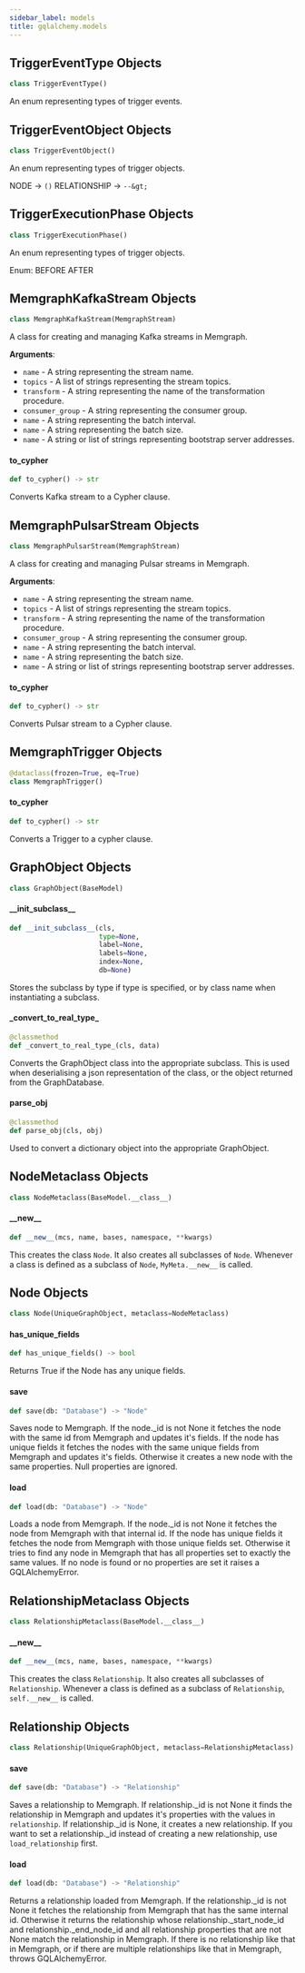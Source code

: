 ```yaml
---
sidebar_label: models
title: gqlalchemy.models
---
```


## TriggerEventType Objects

```python
class TriggerEventType()
```

An enum representing types of trigger events.

## TriggerEventObject Objects

```python
class TriggerEventObject()
```

An enum representing types of trigger objects.

NODE -&gt; `()`
RELATIONSHIP -&gt; `--&gt;`

## TriggerExecutionPhase Objects

```python
class TriggerExecutionPhase()
```

An enum representing types of trigger objects.

Enum:
    BEFORE
    AFTER

## MemgraphKafkaStream Objects

```python
class MemgraphKafkaStream(MemgraphStream)
```

A class for creating and managing Kafka streams in Memgraph.

**Arguments**:

- `name` - A string representing the stream name.
- `topics` - A list of strings representing the stream topics.
- `transform` - A string representing the name of the transformation procedure.
- `consumer_group` - A string representing the consumer group.
- `name` - A string representing the batch interval.
- `name` - A string representing the batch size.
- `name` - A string or list of strings representing bootstrap server addresses.

#### to\_cypher

```python
def to_cypher() -> str
```

Converts Kafka stream to a Cypher clause.

## MemgraphPulsarStream Objects

```python
class MemgraphPulsarStream(MemgraphStream)
```

A class for creating and managing Pulsar streams in Memgraph.

**Arguments**:

- `name` - A string representing the stream name.
- `topics` - A list of strings representing the stream topics.
- `transform` - A string representing the name of the transformation procedure.
- `consumer_group` - A string representing the consumer group.
- `name` - A string representing the batch interval.
- `name` - A string representing the batch size.
- `name` - A string or list of strings representing bootstrap server addresses.

#### to\_cypher

```python
def to_cypher() -> str
```

Converts Pulsar stream to a Cypher clause.

## MemgraphTrigger Objects

```python
@dataclass(frozen=True, eq=True)
class MemgraphTrigger()
```

#### to\_cypher

```python
def to_cypher() -> str
```

Converts a Trigger to a cypher clause.

## GraphObject Objects

```python
class GraphObject(BaseModel)
```

#### \_\_init\_subclass\_\_

```python
def __init_subclass__(cls,
                      type=None,
                      label=None,
                      labels=None,
                      index=None,
                      db=None)
```

Stores the subclass by type if type is specified, or by class name
when instantiating a subclass.

#### \_convert\_to\_real\_type\_

```python
@classmethod
def _convert_to_real_type_(cls, data)
```

Converts the GraphObject class into the appropriate subclass.
This is used when deserialising a json representation of the class,
or the object returned from the GraphDatabase.

#### parse\_obj

```python
@classmethod
def parse_obj(cls, obj)
```

Used to convert a dictionary object into the appropriate
GraphObject.

## NodeMetaclass Objects

```python
class NodeMetaclass(BaseModel.__class__)
```

#### \_\_new\_\_

```python
def __new__(mcs, name, bases, namespace, **kwargs)
```

This creates the class `Node`. It also creates all subclasses
of `Node`. Whenever a class is defined as a subclass of `Node`,
`MyMeta.__new__` is called.

## Node Objects

```python
class Node(UniqueGraphObject, metaclass=NodeMetaclass)
```

#### has\_unique\_fields

```python
def has_unique_fields() -> bool
```

Returns True if the Node has any unique fields.

#### save

```python
def save(db: "Database") -> "Node"
```

Saves node to Memgraph.
If the node._id is not None it fetches the node with the same id from
Memgraph and updates it&#x27;s fields.
If the node has unique fields it fetches the nodes with the same unique
fields from Memgraph and updates it&#x27;s fields.
Otherwise it creates a new node with the same properties.
Null properties are ignored.

#### load

```python
def load(db: "Database") -> "Node"
```

Loads a node from Memgraph.
If the node._id is not None it fetches the node from Memgraph with that
internal id.
If the node has unique fields it fetches the node from Memgraph with
those unique fields set.
Otherwise it tries to find any node in Memgraph that has all properties
set to exactly the same values.
If no node is found or no properties are set it raises a GQLAlchemyError.

## RelationshipMetaclass Objects

```python
class RelationshipMetaclass(BaseModel.__class__)
```

#### \_\_new\_\_

```python
def __new__(mcs, name, bases, namespace, **kwargs)
```

This creates the class `Relationship`. It also creates all
subclasses of `Relationship`. Whenever a class is defined as a
subclass of `Relationship`, `self.__new__` is called.

## Relationship Objects

```python
class Relationship(UniqueGraphObject, metaclass=RelationshipMetaclass)
```

#### save

```python
def save(db: "Database") -> "Relationship"
```

Saves a relationship to Memgraph.
If relationship._id is not None it finds the relationship in Memgraph
and updates it&#x27;s properties with the values in `relationship`.
If relationship._id is None, it creates a new relationship.
If you want to set a relationship._id instead of creating a new
relationship, use `load_relationship` first.

#### load

```python
def load(db: "Database") -> "Relationship"
```

Returns a relationship loaded from Memgraph.
If the relationship._id is not None it fetches the relationship from
Memgraph that has the same internal id.
Otherwise it returns the relationship whose relationship._start_node_id
and relationship._end_node_id and all relationship properties that
are not None match the relationship in Memgraph.
If there is no relationship like that in Memgraph, or if there are
multiple relationships like that in Memgraph, throws GQLAlchemyError.

